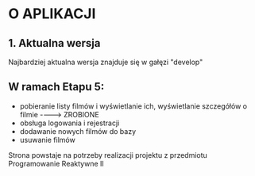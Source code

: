 # O APLIKACJI

## 1. Aktualna wersja
Najbardziej aktualna wersja znajduje się w gałęzi "develop"

## W ramach Etapu 5:
- pobieranie listy filmów i wyświetlanie ich, wyświetlanie szczegółów o filmie ----> ZROBIONE
- obsługa logowania i rejestracji
- dodawanie nowych filmów do bazy 
- usuwanie filmów


Strona powstaje na potrzeby realizacji projektu z przedmiotu Programowanie Reaktywne II 


